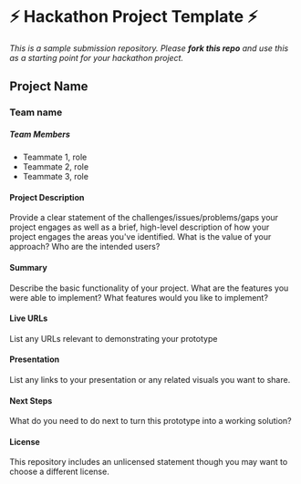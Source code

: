 # ⚡ Hackathon Project Template ⚡
_This is a sample submission repository.
Please __fork this repo__ and use this as a starting point for your hackathon project._

## Project Name
### Team name

##### Team Members
- Teammate 1, role
- Teammate 2, role
- Teammate 3, role

#### Project Description
Provide a clear statement of the challenges/issues/problems/gaps your project engages as well as a brief, high-level description of how your project engages the areas you've identified. What is the value of your approach? Who are the intended users?

#### Summary
Describe the basic functionality of your project. What are the features you were able to implement? What features would you like to implement?

#### Live URLs
List any URLs relevant to demonstrating your prototype

#### Presentation
List any links to your presentation or any related visuals you want to share.

#### Next Steps
What do you need to do next to turn this prototype into a working solution?

#### License
This repository includes an unlicensed statement though you may want to choose a different license.
